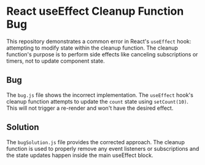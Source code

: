 # React useEffect Cleanup Function Bug

This repository demonstrates a common error in React's `useEffect` hook: attempting to modify state within the cleanup function.  The cleanup function's purpose is to perform side effects like canceling subscriptions or timers, not to update component state.

## Bug

The `bug.js` file shows the incorrect implementation. The `useEffect` hook's cleanup function attempts to update the `count` state using `setCount(10)`. This will not trigger a re-render and won't have the desired effect.

## Solution

The `bugSolution.js` file provides the corrected approach. The cleanup function is used to properly remove any event listeners or subscriptions and the state updates happen inside the main useEffect block.